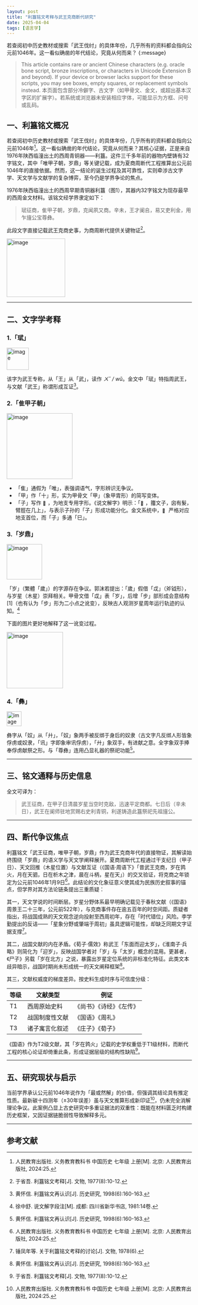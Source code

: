```yaml
---
layout: post
title: "利簋铭文考释与武王克商断代研究"
date: 2025-04-04
tags: [语言学]
---
```


若查阅初中历史教材或搜索「武王伐纣」的具体年份，几乎所有的资料都会指向公元前1046年。这一看似确凿的年代结论，究竟从何而来？
{:message}

> This article contains rare or ancient Chinese characters (e.g. oracle bone script, bronze inscriptions, or characters in Unicode Extension B and beyond). If your device or browser lacks support for these scripts, you may see boxes, empty squares, or replacement symbols instead.
> 本页面包含部分冷僻字、古文字（如甲骨文、金文，或超出基本汉字区的扩展字）。若系统或浏览器未安装相应字体，可能显示为方框、问号或乱码。

## 一、利簋铭文概况

若查阅初中历史教材或搜索「武王伐纣」的具体年份，几乎所有的资料都会指向公元前1046年[^5]。这一看似确凿的年代结论，究竟从何而来？其核心证据，正是来自1976年陕西临潼出土的西周青铜器——利簋。这件三千多年前的器物内壁铸有32字铭文，其中「唯甲子朝，岁鼎」等关键记载，成为夏商周断代工程推算出公元前1046年的直接依据。然而，这一结论的诞生过程及其可靠性，实则牵涉古文字学、天文学与文献学的复杂博弈，至今仍是学界争论的焦点。

1976年陕西临潼出土的西周早期青铜器利簋（图1），其器内32字铭文为现存最早的西周金文材料。该铭文经学界隶定如下：

> 珷征商，隹甲子朝，岁鼎，克闻夙又商。辛未，王才阑𠂤，易又吏利金，用乍旜公宝尊彝。

此段文字直接记载武王克商史事，为商周断代提供关键物证[^1]。

<img width="159" alt="image" src="https://github.com/user-attachments/assets/15c398fe-66de-458d-825c-e9098ede260c" />

---

## 二、文字学考释

### 1.「珷」

<img width="60" alt="image" src="https://github.com/user-attachments/assets/c9641e2c-d50e-43e4-a9fe-a04a4e0ec2c9" />

该字为武王专称，从「王」从「武」，读作 *ㄨˇ / wǔ*。金文中「珷」特指周武王，与文献「武王」称谓形成互证[^2]。

### 2.「隹甲子朝」

<img width="179" alt="image" src="https://github.com/user-attachments/assets/0f9f0335-22b0-484e-9759-db779694d532" />

- 「隹」通假为「唯」，表强调语气，字形辨识无争议。  
- 「甲」作「十」形，实为甲骨文「甲」（象甲胄形）的简写变体。  
- 「子」写作
<img src="https://github.com/user-attachments/assets/e791a154-a655-4f8a-a93a-3e167d760628" alt="𢀇字图像" style="height:1em; vertical-align:middle; display:inline;">，为地支专用字形。《说文解字》明示：「<img src="https://github.com/user-attachments/assets/e791a154-a655-4f8a-a93a-3e167d760628" alt="𢀇字图像" style="height:1em; vertical-align:middle; display:inline;">，籒文子，囟有髮，臂脛在几上」，与表示子孙的「子」形成功能分化。金文系统中，<img src="https://github.com/user-attachments/assets/e791a154-a655-4f8a-a93a-3e167d760628" alt="𢀇字图像" style="height:1em; vertical-align:middle; display:inline;">
严格对应地支首位，而「子」多通「巳」。

### 3.「岁鼎」

<img width="96" alt="image" src="https://github.com/user-attachments/assets/bb5d2cd6-b4a6-412d-80e8-a58b93d95e3b" />

「岁」（繁體「歲」）的字源存在争议。郭沫若提出：「歲」假借「戉」（斧钺形），与岁星（木星）崇拜相关。甲骨文借「戉」表「岁」，后增「步」部形成会意结构[1]（也有认为「步」形为二小点之讹变），反映古人观测岁星周年运行轨迹的认知。[^3]

下面的图片更好地解释了这一讹变过程。

<img width="153" alt="image" src="https://github.com/user-attachments/assets/ab52c4e4-8db6-4ae0-aa90-45f571280ff9" />

### 4.「彝」

<img width="40" alt="image" src="https://github.com/user-attachments/assets/7674d225-7fb9-47c4-af06-c1cad173458e" />

彝字从「奴」从「廾」，「奴」象两手被反绑于身后的奴隶（古文字凡反绑人形皆象俘虏或奴隶，「讯」字即象审讯俘虏），「廾」象双手，有进献之意。全字象双手捧奉俘虏献祭之形。与「尊彝」连用凸显礼器的祭祀功能[^2]。

---

## 三、铭文通释与历史信息

全文可译为：

> 武王征商，在甲子日清晨岁星当空时克敌，迅速平定商都。七日后（辛未日），武王在阑师驻地赏赐右史利青铜，利遂铸造此簋祭祀先祖旜公。

---

## 四、断代争议焦点

利簋铭文「武王征商，唯甲子朝，岁鼎」作为武王克商年代的直接物证，其解读始终围绕「岁鼎」的语义学与天文学阐释展开。夏商周断代工程通过干支纪日（甲子日）、天文回推（木星位置）与文献互证（《国语·周语下》「昔武王克商，岁在鹑火，月在天驷，日在析木之津，晨在斗柄，星在天」）的交叉验证，将克商之年锁定为公元前1046年1月9日[^5]。此结论的文化象征意义使其成为民族历史叙事的锚点，但学界对其方法论链条提出三重质疑：

其一，天文学说的时间断层。岁星分野体系最早明确记载见于春秋文献（《国语》周景王二十三年，公元前522年），与克商事件存在逾五百年的时空间距。质疑者指出，将战国成熟的天文观念逆向投射至西周初年，存在「时代错位」风险。李学勤提出的反诘——「星象分野或肇端于周初」虽具逻辑可能性，却缺乏同期文字证据支撑[^4]。

其二，战国文献的内在矛盾。《荀子·儒效》称武王「东面而迎太岁」，《淮南子·兵略》则简化为「迎岁」，反映战国学者对「岁」与「太岁」概念的混用。更甚者，《尸子》另载「岁在北方」之说，暴露出岁星定位系统的非标准化特征。此类文本歧异暗示，战国时期尚未形成统一的天文阐释框架[^2]。

其三，文献权威度的梯度差异。按史料生成时序与可信度分级：

| 等级 | 文献类型         | 例证                         |
|------|------------------|------------------------------|
| T1   | 西周原始史料     | 《尚书》《诗经》《左传》    |
| T2   | 战国制度性文献   | 《国语》《周礼》            |
| T3   | 诸子寓言化叙述   | 《庄子》《荀子》            |

《国语》作为T2级文献，其「岁在鹑火」记载的史学权重低于T1级材料，而断代工程的核心论证却倚重此条，形成证据层级的结构性缺陷[^1]。

---

## 五、研究现状与启示

当前学界承认公元前1046年说作为「最或然解」的价值，但强调其结论具有推定性质。最新碳十四测年（±30年误差）虽与天文推算形成新印证[^5]，仍未完全消解理论争议。此案例凸显上古史研究中多重证据法的双重性：既能在材料匮乏时构建历史框架，又因证据链脆弱性导致解释多元。

---

## 参考文献

[^1]: 于省吾. 利簋铭文考释[J]. 文物, 1977(8):10-12.  
[^2]: 黄怀信. 利簋铭文再认识[J]. 历史研究, 1998(6):160-163.  
[^3]: 徐中舒. 说文解字段注[M]. 成都: 四川省新华书店, 1981:14卷.  
[^4]: 锤凤年等. 关于利簋铭文考释的讨论[J]. 文物, 1978(6).  
[^5]: 人民教育出版社. 义务教育教科书 中国历史 七年级 上册[M]. 北京: 人民教育出版社, 2024:25.
